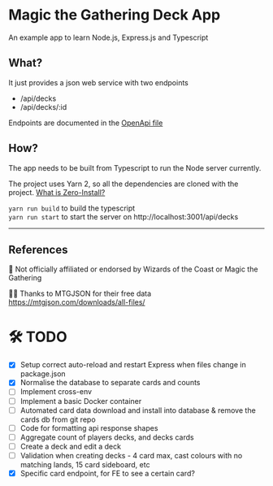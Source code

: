 # Magic the Gathering Deck App
An example app to learn Node.js, Express.js and Typescript

## What?
It just provides a json web service with two endpoints

* /api/decks
* /api/decks/:id

Endpoints are documented in the [OpenApi file](openapi.yml)

## How?
The app needs to be built from Typescript to run the Node server currently.

The project uses Yarn 2, so all the dependencies are cloned with the project. [What is Zero-Install?](https://yarnpkg.com/features/zero-installs)

`yarn run build` to build the typescript  
`yarn run start` to start the server on http://localhost:3001/api/decks

----
## References

:no_good: Not officially affiliated or endorsed by Wizards of the Coast or Magic the Gathering

:bowing_man: Thanks to MTGJSON for their free data https://mtgjson.com/downloads/all-files/


# :hammer_and_wrench: TODO
 - [x] Setup correct auto-reload and restart Express when files change in package.json
 - [x] Normalise the database to separate cards and counts
 - [ ] Implement cross-env
 - [ ] Implement a basic Docker container
 - [ ] Automated card data download and install into database & remove the cards db from git repo
 - [ ] Code for formatting api response shapes
 - [ ] Aggregate count of players decks, and decks cards
 - [ ] Create a deck and edit a deck
 - [ ] Validation when creating decks - 4 card max, cast colours with no matching lands, 15 card sideboard, etc
 - [x] Specific card endpoint, for FE to see a certain card?